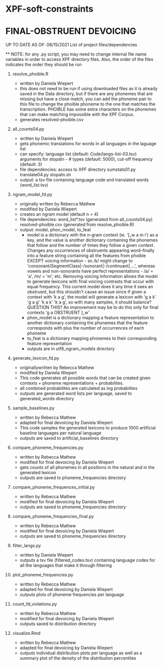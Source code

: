 # XPF-soft-constraints
# FINAL-OBSTRUENT DEVOICING 
UP TO DATE AS OF: 06/15/2021
List of project files/dependencies

** NOTE: for any .py script, you may need to change internal file name variables in order to access XPF directory files. Also, the order of the files indicates the order they should be run

1. resolve_phoible.R
      * written by Daniela Wiepert
      * this does not need to be run if using downloaded files as it is already saved in the Data directory, but if there are any phonemes that are missing but have a close match, you can add the phoneme pair to this file to change the phoible phoneme to the one that matches the transcription. PHOIBLE has some extra characters on the phonemes that can make matching impossible with the XPF Corpus.
      *  generates resolved-phoible.csv

2. all_counts04.py
    * written by Daniela Wiepert
    * gets phonemic translations for words in all languages in the laguage list
    * can specify: language list (default: Code/langs-list-03.tsv)
                   arguments for stopatn - # types (default: 5000), cut-off frequency (default: 3)
    * file dependencies:
          access to XPF directory
          sumstats01.py
          translate04.py
          stopatn.sh
    * output: a tsv file containing language code and translated words (word_list.tsv)

3.  ngram_model_fd.py
    * originally written by Rebecca Mathew
    * modified by Daniela Wiepert
    * creates an ngram model (default n = 4)
    * file dependencies:
        word_list*.tsv (generated from all_counts04.py)
        resolved-phoible.csv (generated from resolve_phoible.R)
    * output: model, phon_model, to_feat    
        - model is a dictionary with the n-gram context (ie. '[_w a m i') as a key, and the value is another dictionary containing the phonemes that follow and the number of times they follow a given context. Changes any occurrences of obstruents appearing word-finally into a feature string containing all the features from phoible EXCEPT voicing information - so /k/ might change to 'consonant/SegmentClass|-/sonorant|-/continuant|....', whereas vowels and non-sonorants have perfect representations - /a/ = 'a', /m/ = 'm',  etc. Removing voicing information allows the model to generate lexicons with final voicing contrasts that occur with equal frequency. This current model does it any time it sees an obstruent, but this shouldn't cause an issue since if given a context with 'k a g', the model will generate a lexicon with 'g a k' 'g a g' 'k a k' 'k a g', so with many samples, it should balance? QUESTION THIS? An improvement may be to do this only for final contexts 'g a OBSTRUENT ]_w'
        - phon_model is a dictionary mapping a feature representation to another dictionary containing the phonemes that the feature corresponds with plus the number of occurrences of each phoneme
        - to_feat is a dictionary mapping phonemes to their corresponding feature representation
        * outputs are in utf8_ngram_models directory
    
4. generate_lexicon_fd.py
    * originallywritten by Rebecca Mathew
    * modified by Daniela Wiepert
    * This code generates all possible words that can be created given contexts + phoneme representations + probabilites.
    * all combined probabilites are calculated as log probabilites
    * outputs are generated word lists per language, saved to generated_words directory

5. sample_baselines.py
    * written by Rebecca Mathew
    * adapted for final devoicing by Daniela Wiepert
    * This code samples the generated lexicons to produce 1000 artificial baseline languages per natural language
    * outputs are saved to artificial_baselines directory

6. compare_phoneme_frequencies.py
    * written by Rebecca Mathew
    * modified for final devoicing by Daniela Wiepert
    * gets counts of all phonemes in all positions in the natural and in the generated lexicon
    * outputs are saved to phoneme_frequencies directory

7. compare_phoneme_frequences_initial.py
    * written by Rebecca Mathew
    * modified for final devoicing by Daniela Wiepert
    * outputs are saved to phoneme_frequencies directory

8. compare_phoneme_frequencies_final.py
    * written by Rebecca Mathew
    * modified for final devoicing by Daniela Wiepert
    * outputs are saved to phoneme_frequencies directory

9. filter_langs.py
    * written by Daniela Wiepert
    * outputs a tsv file (filtered_codes.tsv) containing language codes for all the languages that make it through filtering

10. plot_phoneme_frequencies.py
    * written by Rebecca Mathew
    * adapted for final devoicing by Daniela Wiepert
    * outputs plots of phoneme frequencies per language

11. count_fd_violations.py 
    * written by Rebecca Mathew
    * modified for final devoicing by Daniela Wiepert
    * outputs saved to distribution directory

12. visualize.Rmd
    * written by Rebecca Mathew
    * adapted for final devoicing by Daniela Wiepert
    * outputs individual distribution plots per language as well as a summary plot of the density of the distribution percentiles


